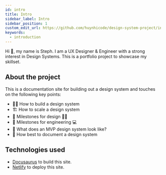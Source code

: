 ```yaml
---
id: intro
title: Intro
sidebar_label: Intro
sidebar_position: 1
custom_edit_url: https://github.com/huynhicode/design-system-project/intro.md
keywords:
  - introduction
---
```


Hi 👋, my name is Steph. I am a UX Designer & Engineer with a strong interest in Design Systems. This is a portfolio project to showcase my skillset.

## About the project

This is a documentation site for building out a design system and touches on the following key points:

- 👩‍💻 How to build a design system
- 🏗 How to scale a design system
- 🎯 Milestones for design 💅🏻
- 🎯 Milestones for engineering 💻
- 👀 What does an MVP design system look like?
- 📖 How best to document a design system

## Technologies used

- [Docusaurus](https://docusaurus.io/) to build this site.
- [Netlify](https://www.netlify.com/) to deploy this site.
